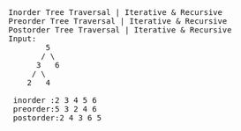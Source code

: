 <pre>
Inorder Tree Traversal | Iterative & Recursive
Preorder Tree Traversal | Iterative & Recursive
Postorder Tree Traversal | Iterative & Recursive
Input:
        5
       / \
      3   6
     / \
    2   4

 inorder :2 3 4 5 6 
 preorder:5 3 2 4 6 
 postorder:2 4 3 6 5    
</pre>